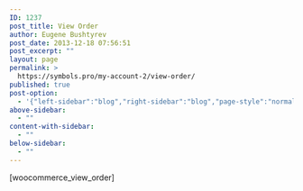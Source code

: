 ```yaml
---
ID: 1237
post_title: View Order
author: Eugene Bushtyrev
post_date: 2013-12-18 07:56:51
post_excerpt: ""
layout: page
permalink: >
  https://symbols.pro/my-account-2/view-order/
published: true
post-option:
  - '{"left-sidebar":"blog","right-sidebar":"blog","page-style":"normal","show-title":"enable","page-caption":"","show-content":"enable","header-background":""}'
above-sidebar:
  - ""
content-with-sidebar:
  - ""
below-sidebar:
  - ""
---
```

[woocommerce_view_order]